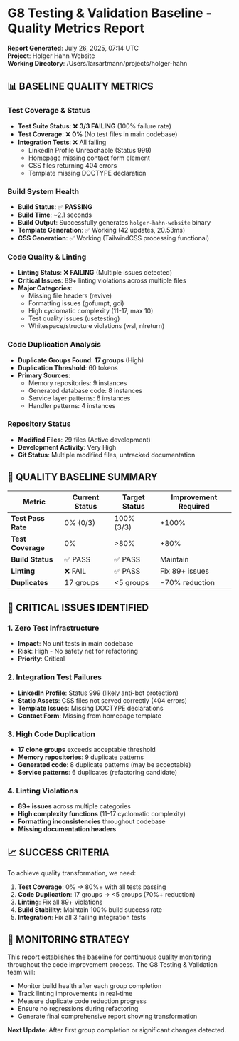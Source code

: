 # G8 Testing & Validation Baseline - Quality Metrics Report

**Report Generated**: July 26, 2025, 07:14 UTC  
**Project**: Holger Hahn Website  
**Working Directory**: /Users/larsartmann/projects/holger-hahn  

## 📊 BASELINE QUALITY METRICS

### Test Coverage & Status
- **Test Suite Status**: ❌ **3/3 FAILING** (100% failure rate)
- **Test Coverage**: ❌ **0%** (No test files in main codebase)
- **Integration Tests**: ❌ All failing
  - LinkedIn Profile Unreachable (Status 999)
  - Homepage missing contact form element
  - CSS files returning 404 errors
  - Template missing DOCTYPE declaration

### Build System Health
- **Build Status**: ✅ **PASSING** 
- **Build Time**: ~2.1 seconds
- **Build Output**: Successfully generates `holger-hahn-website` binary
- **Template Generation**: ✅ Working (42 updates, 20.53ms)
- **CSS Generation**: ✅ Working (TailwindCSS processing functional)

### Code Quality & Linting
- **Linting Status**: ❌ **FAILING** (Multiple issues detected)
- **Critical Issues**: 89+ linting violations across multiple files
- **Major Categories**:
  - Missing file headers (revive)
  - Formatting issues (gofumpt, gci)
  - High cyclomatic complexity (11-17, max 10)
  - Test quality issues (usetesting)
  - Whitespace/structure violations (wsl, nlreturn)

### Code Duplication Analysis
- **Duplicate Groups Found**: **17 groups** (High)
- **Duplication Threshold**: 60 tokens
- **Primary Sources**:
  - Memory repositories: 9 instances
  - Generated database code: 8 instances
  - Service layer patterns: 6 instances
  - Handler patterns: 4 instances

### Repository Status
- **Modified Files**: 29 files (Active development)
- **Development Activity**: Very High
- **Git Status**: Multiple modified files, untracked documentation

## 🎯 QUALITY BASELINE SUMMARY

| Metric | Current Status | Target Status | Improvement Required |
|--------|---------------|---------------|---------------------|
| **Test Pass Rate** | 0% (0/3) | 100% (3/3) | +100% |
| **Test Coverage** | 0% | >80% | +80% |
| **Build Status** | ✅ PASS | ✅ PASS | Maintain |
| **Linting** | ❌ FAIL | ✅ PASS | Fix 89+ issues |
| **Duplicates** | 17 groups | <5 groups | -70% reduction |

## 🚨 CRITICAL ISSUES IDENTIFIED

### 1. Zero Test Infrastructure
- **Impact**: No unit tests in main codebase
- **Risk**: High - No safety net for refactoring
- **Priority**: Critical

### 2. Integration Test Failures
- **LinkedIn Profile**: Status 999 (likely anti-bot protection)
- **Static Assets**: CSS files not served correctly (404 errors)
- **Template Issues**: Missing DOCTYPE declarations
- **Contact Form**: Missing from homepage template

### 3. High Code Duplication
- **17 clone groups** exceeds acceptable threshold
- **Memory repositories**: 9 duplicate patterns
- **Generated code**: 8 duplicate patterns (may be acceptable)
- **Service patterns**: 6 duplicates (refactoring candidate)

### 4. Linting Violations
- **89+ issues** across multiple categories
- **High complexity functions** (11-17 cyclomatic complexity)
- **Formatting inconsistencies** throughout codebase
- **Missing documentation headers**

## 📈 SUCCESS CRITERIA

To achieve quality transformation, we need:

1. **Test Coverage**: 0% → 80%+ with all tests passing
2. **Code Duplication**: 17 groups → <5 groups (70%+ reduction)
3. **Linting**: Fix all 89+ violations
4. **Build Stability**: Maintain 100% build success rate
5. **Integration**: Fix all 3 failing integration tests

## 🔄 MONITORING STRATEGY

This report establishes the baseline for continuous quality monitoring throughout the code improvement process. The G8 Testing & Validation team will:

- Monitor build health after each group completion
- Track linting improvements in real-time
- Measure duplicate code reduction progress
- Ensure no regressions during refactoring
- Generate final comprehensive report showing transformation

**Next Update**: After first group completion or significant changes detected.